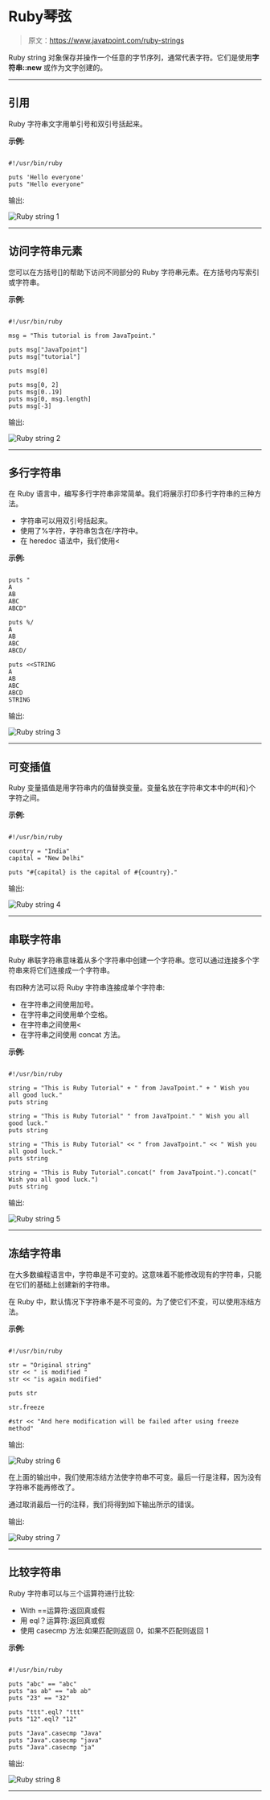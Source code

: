 # Ruby琴弦

> 原文：<https://www.javatpoint.com/ruby-strings>

Ruby string 对象保存并操作一个任意的字节序列，通常代表字符。它们是使用**字符串::new** 或作为文字创建的。

* * *

## 引用

Ruby 字符串文字用单引号和双引号括起来。

**示例:**

```

#!/usr/bin/ruby 

puts 'Hello everyone' 
puts "Hello everyone"

```

输出:

![Ruby string 1](img/2d64c3651bb9e1dc7de9e23646ac3b0e.png)

* * *

## 访问字符串元素

您可以在方括号[]的帮助下访问不同部分的 Ruby 字符串元素。在方括号内写索引或字符串。

**示例:**

```

#!/usr/bin/ruby 

msg = "This tutorial is from JavaTpoint." 

puts msg["JavaTpoint"] 
puts msg["tutorial"] 

puts msg[0] 

puts msg[0, 2] 
puts msg[0..19] 
puts msg[0, msg.length] 
puts msg[-3]

```

输出:

![Ruby string 2](img/cb1096e4bdcf8ce1bf55247ec28a7d2e.png)

* * *

## 多行字符串

在 Ruby 语言中，编写多行字符串非常简单。我们将展示打印多行字符串的三种方法。

*   字符串可以用双引号括起来。
*   使用了%字符，字符串包含在/字符中。
*   在 heredoc 语法中，我们使用<

**示例:**

```

puts " 
A 
AB 
ABC 
ABCD" 

puts %/ 
A 
AB 
ABC 
ABCD/ 

puts <<STRING 
A 
AB 
ABC 
ABCD 
STRING 

```

输出:

![Ruby string 3](img/6b3cc1ff7bf0262b0e63fa742a478fb1.png)

* * *

## 可变插值

Ruby 变量插值是用字符串内的值替换变量。变量名放在字符串文本中的#{和}个字符之间。

**示例:**

```

#!/usr/bin/ruby 

country = "India" 
capital = "New Delhi" 

puts "#{capital} is the capital of #{country}."

```

输出:

![Ruby string 4](img/25f52dbdad221f5ce9d588df5d1ee423.png)

* * *

## 串联字符串

Ruby 串联字符串意味着从多个字符串中创建一个字符串。您可以通过连接多个字符串来将它们连接成一个字符串。

有四种方法可以将 Ruby 字符串连接成单个字符串:

*   在字符串之间使用加号。
*   在字符串之间使用单个空格。
*   在字符串之间使用<
*   在字符串之间使用 concat 方法。

**示例:**

```

#!/usr/bin/ruby 

string = "This is Ruby Tutorial" + " from JavaTpoint." + " Wish you all good luck." 
puts string 

string = "This is Ruby Tutorial" " from JavaTpoint." " Wish you all good luck." 
puts string 

string = "This is Ruby Tutorial" << " from JavaTpoint." << " Wish you all good luck." 
puts string 

string = "This is Ruby Tutorial".concat(" from JavaTpoint.").concat(" Wish you all good luck.") 
puts string

```

输出:

![Ruby string 5](img/861bb8825a8716d07c2608bf3db38ebe.png)

* * *

## 冻结字符串

在大多数编程语言中，字符串是不可变的。这意味着不能修改现有的字符串，只能在它们的基础上创建新的字符串。

在 Ruby 中，默认情况下字符串不是不可变的。为了使它们不变，可以使用冻结方法。

**示例:**

```

#!/usr/bin/ruby 

str = "Original string" 
str << " is modified " 
str << "is again modified" 

puts str 

str.freeze 

#str << "And here modification will be failed after using freeze method"

```

输出:

![Ruby string 6](img/c477349a0a773a6b4cefe0337012f899.png)

在上面的输出中，我们使用冻结方法使字符串不可变。最后一行是注释，因为没有字符串不能再修改了。

通过取消最后一行的注释，我们将得到如下输出所示的错误。

输出:

![Ruby string 7](img/512b22e6bf34ea636582abff5d8a7300.png)

* * *

## 比较字符串

Ruby 字符串可以与三个运算符进行比较:

*   With ==运算符:返回真或假
*   用 eql？运算符:返回真或假
*   使用 casecmp 方法:如果匹配则返回 0，如果不匹配则返回 1

**示例:**

```

#!/usr/bin/ruby 

puts "abc" == "abc" 
puts "as ab" == "ab ab" 
puts "23" == "32" 

puts "ttt".eql? "ttt" 
puts "12".eql? "12" 

puts "Java".casecmp "Java" 
puts "Java".casecmp "java" 
puts "Java".casecmp "ja"

```

输出:

![Ruby string 8](img/06576bb115faefeff21699f19a26e9ba.png)

* * *
